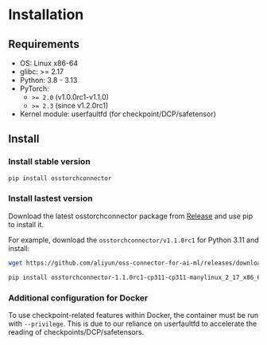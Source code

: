 # Installation

## Requirements

- OS: Linux x86-64
- glibc: >= 2.17
- Python: 3.8 - 3.13
- PyTorch:
    - `>= 2.0` (v1.0.0rc1-v1.1.0)
    - `>= 2.3` (since v1.2.0rc1)
- Kernel module: userfaultfd (for checkpoint/DCP/safetensor)

## Install

### Install stable version

```bash
pip install osstorchconnector
```

### Install lastest version

Download the latest osstorchconnector package from [Release](https://github.com/aliyun/oss-connector-for-ai-ml/releases) and use pip to install it.

For example, download the `osstorchconnector/v1.1.0rc1` for Python 3.11 and install:

```bash
wget https://github.com/aliyun/oss-connector-for-ai-ml/releases/download/osstorchconnector%2Fv1.1.0rc1/osstorchconnector-1.1.0rc1-cp311-cp311-manylinux_2_17_x86_64.manylinux2014_x86_64.whl

pip install osstorchconnector-1.1.0rc1-cp311-cp311-manylinux_2_17_x86_64.manylinux2014_x86_64.whl
```

### Additional configuration for Docker

To use checkpoint-related features within Docker, the container must be run with `--privilege`. This is due to our reliance on userfaultfd to accelerate the reading of checkpoints/DCP/safetensors.